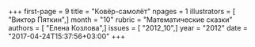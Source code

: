 +++
first-page = 9
title = "Ковёр-самолёт"
npages = 1
illustrators = [ "Виктор Пяткин",]
month = "10"
rubric = "Математические сказки"
authors = [ "Елена Козлова",]
issues = [ "2012_10",]
year = "2012"
date = "2017-04-24T15:37:56+03:00"
+++
